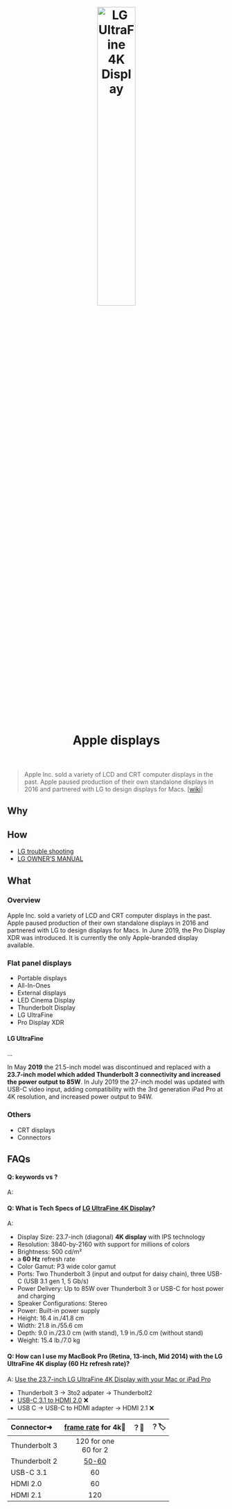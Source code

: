 
<h1 align="center">
<br>
	<a href="https://www.apple.com/shop/product/HMUA2VC/A/lg-ultrafine-4k-display">
  <img src="https://i.imgur.com/fblCwiQ.jpeg" alt="LG UltraFine 4K Display" width=42%">
  </a>
  <br><br>
Apple displays 
  <br><br>
</h1>


> Apple Inc. sold a variety of LCD and CRT computer displays in the past. Apple paused production of their own standalone displays in 2016 and partnered with LG to design displays for Macs. [[wiki](https://www.wikiwand.com/en/Apple_displays)]

## Why 


## How

* [LG trouble shooting](https://www.lg.com/us/support/help-library/monitor-connecting-to-a-mac-CT32003207-20150911473158)
* [LG OWNER’S MANUAL](https://gzhls.at/blob/ldb/c/b/6/5/d750a683356e2a27dfc67d1290a73cfd4220.pdf)

## What 

### Overview

Apple Inc. sold a variety of LCD and CRT computer displays in the past. Apple paused production of their own standalone displays in 2016 and partnered with LG to design displays for Macs. In June 2019, the Pro Display XDR was introduced. It is currently the only Apple-branded display available.

### Flat panel displays

* Portable displays
* All-In-Ones
* External displays
* LED Cinema Display
* Thunderbolt Display
* LG UltraFine
* Pro Display XDR

#### LG UltraFine

...

In May **2019** the 21.5-inch model was discontinued and replaced with a **23.7-inch model which added Thunderbolt 3 connectivity and increased the power output to 85W**. In July 2019 the 27-inch model was updated with USB-C video input, adding compatibility with the 3rd generation iPad Pro at 4K resolution, and increased power output to 94W.




### Others

* CRT displays
* Connectors


## FAQs

#### Q: keywords vs ?

A: 

#### Q: What is Tech Specs of [LG UltraFine 4K Display](https://www.apple.com/shop/product/HMUA2VC/A/lg-ultrafine-4k-display)?

A: 


* Display Size: 23.7-inch (diagonal) **4K display** with IPS technology
* Resolution: 3840-by-2160 with support for millions of colors
* Brightness: 500 cd/m²
* a **60 Hz** refresh rate
* Color Gamut: P3 wide color gamut
* Ports: Two Thunderbolt 3 (input and output for daisy chain), three USB-C (USB 3.1 gen 1, 5 Gb/s)
* Power Delivery: Up to 85W over Thunderbolt 3 or USB-C for host power and charging
* Speaker Configurations: Stereo
* Power: Built-in power supply
* Height: 16.4 in./41.8 cm
* Width: 21.8 in./55.6 cm
* Depth: 9.0 in./23.0 cm (with stand), 1.9 in./5.0 cm (without stand)
* Weight: 15.4 lb./7.0 kg

#### Q: How can I use my MacBook Pro (Retina, 13-inch, Mid 2014) with the LG UltraFine 4K display (**60 Hz** refresh rate)?

A: [Use the 23.7-inch LG UltraFine 4K Display with your Mac or iPad Pro](https://support.apple.com/en-us/HT210105)

* Thunderbolt 3 -> 3to2 adpater -> Thunderbolt2
* [USB-C 3.1 to HDMI 2.0](https://www.amazon.com/gp/product/B075V5JK36)  ❌
* USB C -> USB-C to HDMI adapter -> HDMI 2.1 ❌

| Connector➜ | [frame rate](https://www.wikiwand.com/en/Frame_rate) for 4k🌟 | ？🌠 | ？🏷 |
| :-------- | :---------: | :----------: | :---------: |
|Thunderbolt 3| 120 for one<br> 60 for 2  ||	
|Thunderbolt 2| [50-60](https://silentpc.com/articles/what-is-4k-ultra-hd)||	
|USB-C 3.1| 60 ||	
| HDMI 2.0| 60 ||	
| HDMI 2.1| 120 ||	